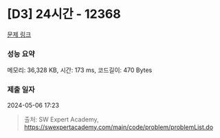 # [D3] 24시간 - 12368 

[문제 링크](https://swexpertacademy.com/main/code/problem/problemDetail.do?contestProbId=AXsEBlLqedsDFARX) 

### 성능 요약

메모리: 36,328 KB, 시간: 173 ms, 코드길이: 470 Bytes

### 제출 일자

2024-05-06 17:23



> 출처: SW Expert Academy, https://swexpertacademy.com/main/code/problem/problemList.do